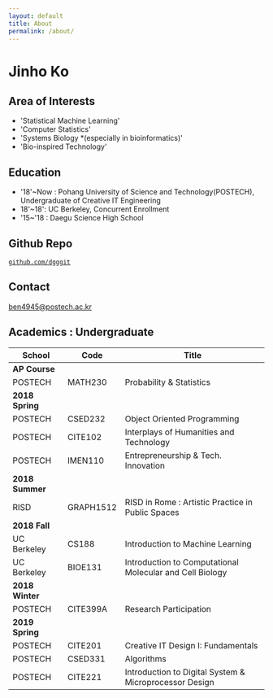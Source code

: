 ```yaml
---
layout: default
title: About
permalink: /about/
---
```


# Jinho Ko

## Area of Interests
- 'Statistical Machine Learning'
- 'Computer Statistics'
- 'Systems Biology *(especially in bioinformatics)'
- 'Bio-inspired Technology'


## Education

+ '18'~Now : Pohang University of Science and Technology(POSTECH),  
Undergraduate of Creative IT Engineering
+ 18'~18': UC Berkeley, Concurrent Enrollment
+ '15~'18 : Daegu Science High School

## Github Repo
[`github.com/dgggit`](http://github.com/dgggit)

## Contact
ben4945@postech.ac.kr  

## Academics : Undergraduate

| School      | Code      | Title                                                    |
|-------------|-----------|----------------------------------------------------------|
|  **AP Course**           |           |                                               |
| POSTECH     | MATH230   | Probability & Statistics                                 |
|  **2018 Spring**           |           |                                             |
| POSTECH     | CSED232   | Object Oriented Programming                              |
| POSTECH     | CITE102   | Interplays of Humanities and Technology                  |
| POSTECH     | IMEN110   | Entrepreneurship & Tech. Innovation                      |
| **2018 Summer**            |           |                                             |
| RISD        | GRAPH1512 | RISD in Rome : Artistic Practice in Public Spaces        |
| **2018 Fall**            |           |                                               |
| UC Berkeley | CS188     | Introduction to Machine Learning                         |
| UC Berkeley | BIOE131   | Introduction to Computational Molecular and Cell Biology |
| **2018 Winter**            |           |                                               |
| POSTECH            | CITE399A          |  Research Participation                                             |
| **2019 Spring**            |           |                                               |
| POSTECH     | CITE201   | Creative IT Design I: Fundamentals                              |
| POSTECH     | CSED331   | Algorithms                      |
| POSTECH     | CITE221   | Introduction to Digital System & Microprocessor Design                  |






